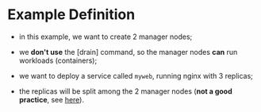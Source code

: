 # Example Definition

- in this example, we want to create 2 manager nodes;
- we **don't use** the [drain] command, so the manager nodes **can** run workloads (containers); <!-- todo: link to drain command -->
- we want to deploy a service called `myweb`, running nginx with 3 replicas;


- the replicas will be split among the 2 manager nodes (**not a good practice**, see [here](../prerequisite/prerequisite.md)).
